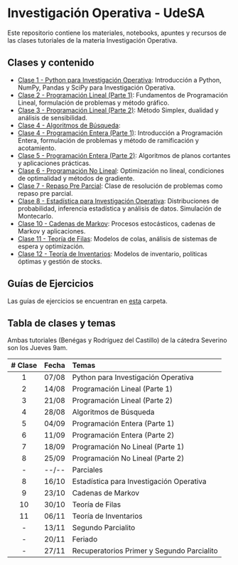# Investigación Operativa - UdeSA

Este repositorio contiene los materiales, notebooks, apuntes y recursos de las clases tutoriales de la materia Investigación Operativa.

## Clases y contenido

- [Clase 1 - Python para Investigación Operativa](Clase%2001%20-%20Python%20para%20Investigación%20Operativa/): Introducción a Python, NumPy, Pandas y SciPy para Investigación Operativa.
- [Clase 2 - Programación Lineal (Parte 1)](Clase%2002%20-%20Programación%20Lineal%20(Parte%201)/): Fundamentos de Programación Lineal, formulación de problemas y método gráfico.
- [Clase 3 - Programación Lineal (Parte 2)](Clase%2003%20-%20Programación%20Lineal%20(Parte%202)/): Método Simplex, dualidad y análisis de sensibilidad.
- [Clase 4 - Algoritmos de Búsqueda](./Clase%2004%20-%20Algoritmos%20de%20Búsqueda/): 
- [Clase 4 - Programación Entera (Parte 1)](Clase%2004%20-%20Programación%20Entera%20(Parte%201)/): Introducción a Programación Entera, formulación de problemas y método de ramificación y acotamiento.
- [Clase 5 - Programación Entera (Parte 2)](Clase%2005%20-%20Programación%20Entera%20(Parte%202)/): Algoritmos de planos cortantes y aplicaciones prácticas.
- [Clase 6 - Programación No Lineal](./Clase%2006%20-%20Programación%20No%20Lineal/): Optimización no lineal, condiciones de optimalidad y métodos de gradiente.
- [Clase 7 - Repaso Pre Parcial](./Clase%2007%20-%20Repaso%20Pre%20Parcial/): Clase de resolución de problemas como repaso pre parcial.
- [Clase 8 - Estadística para Investigación Operativa](Clase%2008%20-%20Probabilidad%20y%20Estadística%20para%20Investigación%20Operativa/): Distribuciones de probabilidad, inferencia estadística y análisis de datos. Simulación de Montecarlo.
- [Clase 10 - Cadenas de Markov](Clase%2010%20-%20Cadenas%20de%20Markov/): Procesos estocásticos, cadenas de Markov y aplicaciones.
- [Clase 11 - Teoría de Filas](Clase%2011%20-%20Teoría%20de%20Filas/): Modelos de colas, análisis de sistemas de espera y optimización.
- [Clase 12 - Teoría de Inventarios](Clase%2012%20-%20Teoría%20de%20Inventarios/): Modelos de inventario, políticas óptimas y gestión de stocks.

## Guías de Ejercicios

Las guías de ejercicios se encuentran en [esta](/Guías%20de%20Ejercicios/) carpeta.

## Tabla de clases y temas

Ambas tutoriales (Benégas y Rodríguez del Castillo) de la cátedra Severino son los Jueves 9am.

| # Clase | Fecha   | Temas |
|:------:|:-------:|:------|
|   1    | 07/08   | Python para Investigación Operativa |
|   2    | 14/08   | Programación Lineal (Parte 1) |
|   3    | 21/08   | Programación Lineal (Parte 2) |
|   4    | 28/08   | Algoritmos de Búsqueda |
|   5    | 04/09   | Programación Entera (Parte 1) |
|   6    | 11/09   | Programación Entera (Parte 2) |
|   7    | 18/09   | Programación No Lineal (Parte 1) |
|   8    | 25/09   | Programación No Lineal (Parte 2) |
|   -    | --/--   | Parciales |
|   8    | 16/10   | Estadística para Investigación Operativa |
|   9    | 23/10   | Cadenas de Markov |
|   10   | 30/10   | Teoría de Filas |
|   11   | 06/11   | Teoría de Inventarios |
|   -    | 13/11   | Segundo Parcialito |
|   -    | 20/11   | Feriado |
|   -    | 27/11   | Recuperatorios Primer y Segundo Parcialito |